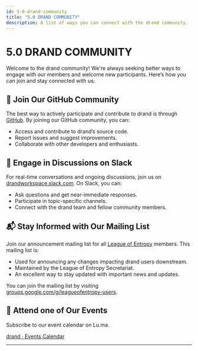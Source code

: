 ```yaml
---
id: 5-0-drand-community
title: "5.0 DRAND COMMUNITY"
description: A list of ways you can connect with the drand community.
---
```

# 5.0 DRAND COMMUNITY

Welcome to the drand community! We're always seeking better ways to engage with our members and welcome new participants. Here’s how you can join and stay connected with us:

## 👥 Join Our GitHub Community

The best way to actively participate and contribute to drand is through [GitHub](https://github.com/drand). By joining our GitHub community, you can:

- Access and contribute to drand’s source code.
- Report issues and suggest improvements.
- Collaborate with other developers and enthusiasts.

## 💬 Engage in Discussions on Slack

For real-time conversations and ongoing discussions, join us on [drandworkspace.slack.com](http://drandworkspace.slack.com/). On Slack, you can:

- Ask questions and get near-immediate responses.
- Participate in topic-specific channels.
- Connect with the drand team and fellow community members.

## 📬 Stay Informed with Our Mailing List

Join our announcement mailing list for all [League of Entropy](https://leagueofentropy.org/) members. This mailing list is:

- Used for announcing any changes impacting drand users downstream.
- Maintained by the League of Entropy Secretariat.
- An excellent way to stay updated with important news and updates.

You can join the mailing list by visiting [groups.google.com/g/leagueofentropy-users](https://groups.google.com/g/leagueofentropy-users).

## 🎪 Attend one of Our Events

Subscribe to our event calendar on Lu.ma.

[drand · Events Calendar](https://lu.ma/drand_loe/)

---